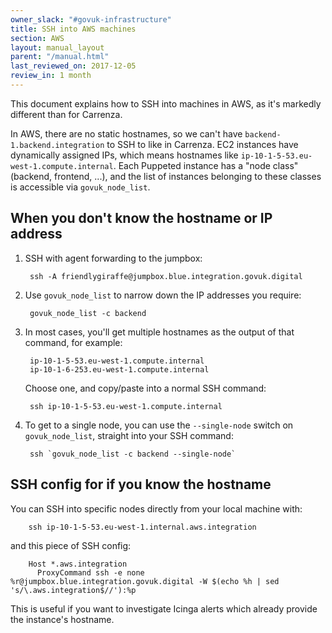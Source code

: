 ```yaml
---
owner_slack: "#govuk-infrastructure"
title: SSH into AWS machines
section: AWS
layout: manual_layout
parent: "/manual.html"
last_reviewed_on: 2017-12-05
review_in: 1 month
---
```


This document explains how to SSH into machines in AWS, as it's markedly
different than for Carrenza.

In AWS, there are no static hostnames, so we can't have
`backend-1.backend.integration` to SSH to like in Carrenza. EC2 instances have
dynamically assigned IPs, which means hostnames like
`ip-10-1-5-53.eu-west-1.compute.internal`. Each Puppeted instance has a "node
class" (backend, frontend, ...), and the list of instances belonging to these
classes is accessible via `govuk_node_list`.

## When you don't know the hostname or IP address

1. SSH with agent forwarding to the jumpbox:

        ssh -A friendlygiraffe@jumpbox.blue.integration.govuk.digital

2. Use `govuk_node_list` to narrow down the IP addresses you require:

        govuk_node_list -c backend

3. In most cases, you'll get multiple hostnames as the output of that command,
   for example:

        ip-10-1-5-53.eu-west-1.compute.internal
        ip-10-1-6-253.eu-west-1.compute.internal

   Choose one, and copy/paste into a normal SSH command:

        ssh ip-10-1-5-53.eu-west-1.compute.internal

5. To get to a single node, you can use the `--single-node` switch on
   `govuk_node_list`, straight into your SSH command:

        ssh `govuk_node_list -c backend --single-node`

## SSH config for if you know the hostname

You can SSH into specific nodes directly from your local machine with:

        ssh ip-10-1-5-53.eu-west-1.internal.aws.integration

and this piece of SSH config:

        Host *.aws.integration
          ProxyCommand ssh -e none %r@jumpbox.blue.integration.govuk.digital -W $(echo %h | sed 's/\.aws.integration$//'):%p

This is useful if you want to investigate Icinga alerts which already provide the instance's hostname.
